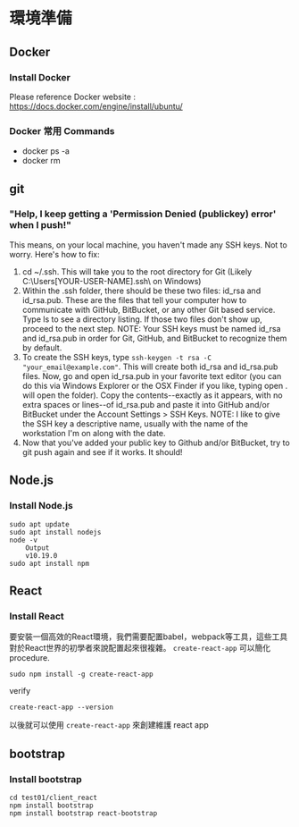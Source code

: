 # 環境準備

## Docker
### Install Docker
Please reference Docker website :
https://docs.docker.com/engine/install/ubuntu/

### Docker 常用 Commands
* docker ps -a
* docker rm

## git
### "Help, I keep getting a 'Permission Denied (publickey) error' when I push!"
This means, on your local machine, you haven't made any SSH keys. Not to worry. Here's how to fix:

1. cd ~/.ssh. This will take you to the root directory for Git (Likely C:\Users\[YOUR-USER-NAME]\.ssh\ on Windows)
2. Within the .ssh folder, there should be these two files: id_rsa and id_rsa.pub. These are the files that tell your computer how to communicate with GitHub, BitBucket, or any other Git based service. Type ls to see a directory listing. If those two files don't show up, proceed to the next step. NOTE: Your SSH keys must be named id_rsa and id_rsa.pub in order for Git, GitHub, and BitBucket to recognize them by default.
3. To create the SSH keys, type `ssh-keygen -t rsa -C "your_email@example.com"`. This will create both id_rsa and id_rsa.pub files.
Now, go and open id_rsa.pub in your favorite text editor (you can do this via Windows Explorer or the OSX Finder if you like, typing open . will open the folder).
Copy the contents--exactly as it appears, with no extra spaces or lines--of id_rsa.pub and paste it into GitHub and/or BitBucket under the Account Settings > SSH Keys. NOTE: I like to give the SSH key a descriptive name, usually with the name of the workstation I'm on along with the date.
4. Now that you've added your public key to Github and/or BitBucket, try to git push again and see if it works. It should!

## Node.js
### Install Node.js
    sudo apt update
    sudo apt install nodejs
    node -v
        Output
        v10.19.0
    sudo apt install npm

## React
### Install React
要安裝一個高效的React環境，我們需要配置babel，webpack等工具，這些工具對於React世界的初學者來說配置起來很複雜。 `create-react-app` 可以簡化 procedure.

    sudo npm install -g create-react-app

verify

    create-react-app --version

以後就可以使用 `create-react-app` 來創建維護 react app

## bootstrap
### Install bootstrap
    cd test01/client_react
    npm install bootstrap
    npm install bootstrap react-bootstrap
